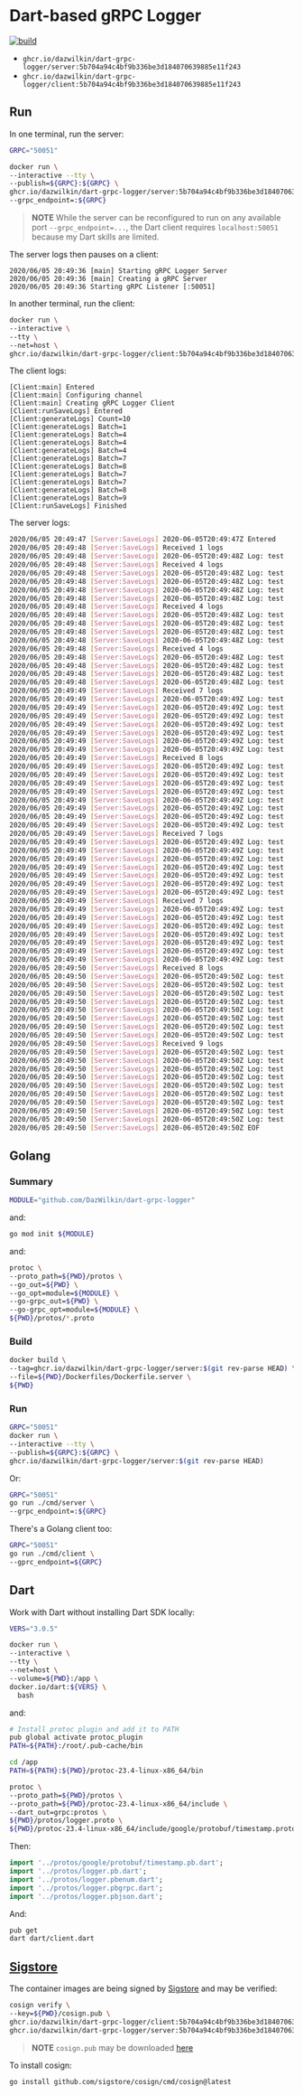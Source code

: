 # Dart-based gRPC Logger

[![build](https://github.com/DazWilkin/dart-grpc-logger/actions/workflows/build.yml/badge.svg)](https://github.com/DazWilkin/dart-grpc-logger/actions/workflows/build.yml)

+ `ghcr.io/dazwilkin/dart-grpc-logger/server:5b704a94c4bf9b336be3d184070639885e11f243`
+ `ghcr.io/dazwilkin/dart-grpc-logger/client:5b704a94c4bf9b336be3d184070639885e11f243`

## Run

In one terminal, run the server:

```bash
GRPC="50051"

docker run \
--interactive --tty \
--publish=${GRPC}:${GRPC} \
ghcr.io/dazwilkin/dart-grpc-logger/server:5b704a94c4bf9b336be3d184070639885e11f243 \
--grpc_endpoint=:${GRPC}
```

> **NOTE** While the server can be reconfigured to run on any available port `--grpc_endpoint=...`, the Dart client requires `localhost:50051` because my Dart skills are limited.

The server logs then pauses on a client:

```
2020/06/05 20:49:36 [main] Starting gRPC Logger Server
2020/06/05 20:49:36 [main] Creating a gRPC Server
2020/06/05 20:49:36 Starting gRPC Listener [:50051]
```

In another terminal, run the client:

```bash
docker run \
--interactive \
--tty \
--net=host \
ghcr.io/dazwilkin/dart-grpc-logger/client:5b704a94c4bf9b336be3d184070639885e11f243
```

The client logs:

```
[Client:main] Entered
[Client:main] Configuring channel
[Client:main] Creating gRPC Logger Client
[Client:runSaveLogs] Entered
[Client:generateLogs] Count=10
[Client:generateLogs] Batch=1
[Client:generateLogs] Batch=4
[Client:generateLogs] Batch=4
[Client:generateLogs] Batch=4
[Client:generateLogs] Batch=7
[Client:generateLogs] Batch=8
[Client:generateLogs] Batch=7
[Client:generateLogs] Batch=7
[Client:generateLogs] Batch=8
[Client:generateLogs] Batch=9
[Client:runSaveLogs] Finished
```

The server logs:

```bash
2020/06/05 20:49:47 [Server:SaveLogs] 2020-06-05T20:49:47Z Entered
2020/06/05 20:49:48 [Server:SaveLogs] Received 1 logs
2020/06/05 20:49:48 [Server:SaveLogs] 2020-06-05T20:49:48Z Log: test
2020/06/05 20:49:48 [Server:SaveLogs] Received 4 logs
2020/06/05 20:49:48 [Server:SaveLogs] 2020-06-05T20:49:48Z Log: test
2020/06/05 20:49:48 [Server:SaveLogs] 2020-06-05T20:49:48Z Log: test
2020/06/05 20:49:48 [Server:SaveLogs] 2020-06-05T20:49:48Z Log: test
2020/06/05 20:49:48 [Server:SaveLogs] 2020-06-05T20:49:48Z Log: test
2020/06/05 20:49:48 [Server:SaveLogs] Received 4 logs
2020/06/05 20:49:48 [Server:SaveLogs] 2020-06-05T20:49:48Z Log: test
2020/06/05 20:49:48 [Server:SaveLogs] 2020-06-05T20:49:48Z Log: test
2020/06/05 20:49:48 [Server:SaveLogs] 2020-06-05T20:49:48Z Log: test
2020/06/05 20:49:48 [Server:SaveLogs] 2020-06-05T20:49:48Z Log: test
2020/06/05 20:49:48 [Server:SaveLogs] Received 4 logs
2020/06/05 20:49:48 [Server:SaveLogs] 2020-06-05T20:49:48Z Log: test
2020/06/05 20:49:48 [Server:SaveLogs] 2020-06-05T20:49:48Z Log: test
2020/06/05 20:49:48 [Server:SaveLogs] 2020-06-05T20:49:48Z Log: test
2020/06/05 20:49:48 [Server:SaveLogs] 2020-06-05T20:49:48Z Log: test
2020/06/05 20:49:49 [Server:SaveLogs] Received 7 logs
2020/06/05 20:49:49 [Server:SaveLogs] 2020-06-05T20:49:49Z Log: test
2020/06/05 20:49:49 [Server:SaveLogs] 2020-06-05T20:49:49Z Log: test
2020/06/05 20:49:49 [Server:SaveLogs] 2020-06-05T20:49:49Z Log: test
2020/06/05 20:49:49 [Server:SaveLogs] 2020-06-05T20:49:49Z Log: test
2020/06/05 20:49:49 [Server:SaveLogs] 2020-06-05T20:49:49Z Log: test
2020/06/05 20:49:49 [Server:SaveLogs] 2020-06-05T20:49:49Z Log: test
2020/06/05 20:49:49 [Server:SaveLogs] 2020-06-05T20:49:49Z Log: test
2020/06/05 20:49:49 [Server:SaveLogs] Received 8 logs
2020/06/05 20:49:49 [Server:SaveLogs] 2020-06-05T20:49:49Z Log: test
2020/06/05 20:49:49 [Server:SaveLogs] 2020-06-05T20:49:49Z Log: test
2020/06/05 20:49:49 [Server:SaveLogs] 2020-06-05T20:49:49Z Log: test
2020/06/05 20:49:49 [Server:SaveLogs] 2020-06-05T20:49:49Z Log: test
2020/06/05 20:49:49 [Server:SaveLogs] 2020-06-05T20:49:49Z Log: test
2020/06/05 20:49:49 [Server:SaveLogs] 2020-06-05T20:49:49Z Log: test
2020/06/05 20:49:49 [Server:SaveLogs] 2020-06-05T20:49:49Z Log: test
2020/06/05 20:49:49 [Server:SaveLogs] 2020-06-05T20:49:49Z Log: test
2020/06/05 20:49:49 [Server:SaveLogs] Received 7 logs
2020/06/05 20:49:49 [Server:SaveLogs] 2020-06-05T20:49:49Z Log: test
2020/06/05 20:49:49 [Server:SaveLogs] 2020-06-05T20:49:49Z Log: test
2020/06/05 20:49:49 [Server:SaveLogs] 2020-06-05T20:49:49Z Log: test
2020/06/05 20:49:49 [Server:SaveLogs] 2020-06-05T20:49:49Z Log: test
2020/06/05 20:49:49 [Server:SaveLogs] 2020-06-05T20:49:49Z Log: test
2020/06/05 20:49:49 [Server:SaveLogs] 2020-06-05T20:49:49Z Log: test
2020/06/05 20:49:49 [Server:SaveLogs] 2020-06-05T20:49:49Z Log: test
2020/06/05 20:49:49 [Server:SaveLogs] Received 7 logs
2020/06/05 20:49:49 [Server:SaveLogs] 2020-06-05T20:49:49Z Log: test
2020/06/05 20:49:49 [Server:SaveLogs] 2020-06-05T20:49:49Z Log: test
2020/06/05 20:49:49 [Server:SaveLogs] 2020-06-05T20:49:49Z Log: test
2020/06/05 20:49:49 [Server:SaveLogs] 2020-06-05T20:49:49Z Log: test
2020/06/05 20:49:49 [Server:SaveLogs] 2020-06-05T20:49:49Z Log: test
2020/06/05 20:49:49 [Server:SaveLogs] 2020-06-05T20:49:49Z Log: test
2020/06/05 20:49:49 [Server:SaveLogs] 2020-06-05T20:49:49Z Log: test
2020/06/05 20:49:50 [Server:SaveLogs] Received 8 logs
2020/06/05 20:49:50 [Server:SaveLogs] 2020-06-05T20:49:50Z Log: test
2020/06/05 20:49:50 [Server:SaveLogs] 2020-06-05T20:49:50Z Log: test
2020/06/05 20:49:50 [Server:SaveLogs] 2020-06-05T20:49:50Z Log: test
2020/06/05 20:49:50 [Server:SaveLogs] 2020-06-05T20:49:50Z Log: test
2020/06/05 20:49:50 [Server:SaveLogs] 2020-06-05T20:49:50Z Log: test
2020/06/05 20:49:50 [Server:SaveLogs] 2020-06-05T20:49:50Z Log: test
2020/06/05 20:49:50 [Server:SaveLogs] 2020-06-05T20:49:50Z Log: test
2020/06/05 20:49:50 [Server:SaveLogs] 2020-06-05T20:49:50Z Log: test
2020/06/05 20:49:50 [Server:SaveLogs] Received 9 logs
2020/06/05 20:49:50 [Server:SaveLogs] 2020-06-05T20:49:50Z Log: test
2020/06/05 20:49:50 [Server:SaveLogs] 2020-06-05T20:49:50Z Log: test
2020/06/05 20:49:50 [Server:SaveLogs] 2020-06-05T20:49:50Z Log: test
2020/06/05 20:49:50 [Server:SaveLogs] 2020-06-05T20:49:50Z Log: test
2020/06/05 20:49:50 [Server:SaveLogs] 2020-06-05T20:49:50Z Log: test
2020/06/05 20:49:50 [Server:SaveLogs] 2020-06-05T20:49:50Z Log: test
2020/06/05 20:49:50 [Server:SaveLogs] 2020-06-05T20:49:50Z Log: test
2020/06/05 20:49:50 [Server:SaveLogs] 2020-06-05T20:49:50Z Log: test
2020/06/05 20:49:50 [Server:SaveLogs] 2020-06-05T20:49:50Z Log: test
2020/06/05 20:49:50 [Server:SaveLogs] 2020-06-05T20:49:50Z EOF
```

## Golang

### Summary

```bash
MODULE="github.com/DazWilkin/dart-grpc-logger"
```

and:

```bash
go mod init ${MODULE}
```

and:

```bash
protoc \
--proto_path=${PWD}/protos \
--go_out=${PWD} \
--go_opt=module=${MODULE} \
--go-grpc_out=${PWD} \
--go-grpc_opt=module=${MODULE} \
${PWD}/protos/*.proto
```

### Build

```bash
docker build \
--tag=ghcr.io/dazwilkin/dart-grpc-logger/server:$(git rev-parse HEAD) \
--file=${PWD}/Dockerfiles/Dockerfile.server \
${PWD}
```

### Run

```bash
GRPC="50051"
docker run \
--interactive --tty \
--publish=${GRPC}:${GRPC} \
ghcr.io/dazwilkin/dart-grpc-logger/server:$(git rev-parse HEAD)
```

Or:

```bash
GRPC="50051"
go run ./cmd/server \
--grpc_endpoint=:${GRPC}
```

There's a Golang client too:

```bash
GRPC="50051"
go run ./cmd/client \
--gprc_endpoint=${GRPC}
```

## Dart

Work with Dart without installing Dart SDK locally:

```bash
VERS="3.0.5"

docker run \
--interactive \
--tty \
--net=host \
--volume=${PWD}:/app \
docker.io/dart:${VERS} \
  bash
```

and:

```bash
# Install protoc plugin and add it to PATH
pub global activate protoc_plugin
PATH=${PATH}:/root/.pub-cache/bin

cd /app
PATH=${PATH}:${PWD}/protoc-23.4-linux-x86_64/bin

protoc \
--proto_path=${PWD}/protos \
--proto_path=${PWD}/protoc-23.4-linux-x86_64/include \
--dart_out=grpc:protos \
${PWD}/protos/logger.proto \
${PWD}/protoc-23.4-linux-x86_64/include/google/protobuf/timestamp.proto
```

Then:

```dart
import '../protos/google/protobuf/timestamp.pb.dart';
import '../protos/logger.pb.dart';
import '../protos/logger.pbenum.dart';
import '../protos/logger.pbgrpc.dart';
import '../protos/logger.pbjson.dart';
```

And:

```bash
pub get
dart dart/client.dart
```

## [Sigstore](https://www.sigstore.dev/)

The container images are being signed by [Sigstore](https://www.sigstore.dev) and may be verified:
```bash
cosign verify \
--key=${PWD}/cosign.pub \
ghcr.io/dazwilkin/dart-grpc-logger/client:5b704a94c4bf9b336be3d184070639885e11f243 \
ghcr.io/dazwilkin/dart-grpc-logger/server:5b704a94c4bf9b336be3d184070639885e11f243
```

> **NOTE** `cosign.pub` may be downloaded [here](/cosign.pub)

To install cosign:
```bash
go install github.com/sigstore/cosign/cmd/cosign@latest
```
